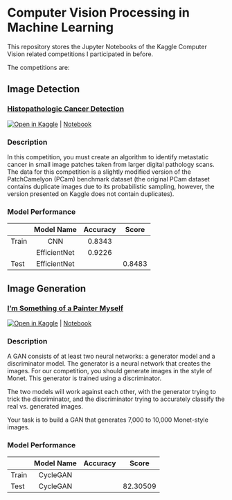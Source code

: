 # Computer Vision Processing in Machine Learning

This repository stores the Jupyter Notebooks of the Kaggle Computer Vision related competitions I participated in before.

The competitions are:

## Image Detection

### [Histopathologic Cancer Detection](https://www.kaggle.com/competitions/learn-ai-bbc)

[![Open in Kaggle](https://kaggle.com/static/images/open-in-kaggle.svg)](https://www.kaggle.com/code/dazhengzhu/histopathologic-cancer-detection) | [Notebook](https://github.com/zac4j/computer-vision/blob/main/histopathologic-cancer-detection.ipynb)

### Description

In this competition, you must create an algorithm to identify metastatic cancer in small image patches taken from larger digital pathology scans. The data for this competition is a slightly modified version of the PatchCamelyon (PCam) benchmark dataset (the original PCam dataset contains duplicate images due to its probabilistic sampling, however, the version presented on Kaggle does not contain duplicates).

### Model Performance

|       |     Model Name     | Accuracy |   Score  |
|-------|:------------------:|:--------:|:--------:|
| Train | CNN                | 0.8343   |          |
|       | EfficientNet       | 0.9226   |          |
| Test  | EfficientNet       |          | 0.8483   |

## Image Generation

### [I’m Something of a Painter Myself](https://www.kaggle.com/competitions/gan-getting-started/data)

[![Open in Kaggle](https://kaggle.com/static/images/open-in-kaggle.svg)]([https://www.kaggle.com/code/dazhengzhu/histopathologic-cancer-detection](https://www.kaggle.com/code/dazhengzhu/monet-imagen)) | [Notebook](https://github.com/zac4j/computer-vision/blob/main/monet-imagen.ipynb)

### Description

A GAN consists of at least two neural networks: a generator model and a discriminator model. The generator is a neural network that creates the images. For our competition, you should generate images in the style of Monet. This generator is trained using a discriminator.

The two models will work against each other, with the generator trying to trick the discriminator, and the discriminator trying to accurately classify the real vs. generated images.

Your task is to build a GAN that generates 7,000 to 10,000 Monet-style images.

### Model Performance

|       |     Model Name     | Accuracy |   Score  |
|-------|:------------------:|:--------:|:--------:|
| Train | CycleGAN           |          |          |
| Test  | CycleGAN           |          | 82.30509 |
